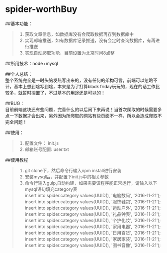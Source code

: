 # spider-worthBuy
##基本功能：
>1. 获取文章信息，如数据库没有会爬取数据再存到数据库中
>2. 实现邮箱推送，如有数据库记录推送，没有会定时查询数据库，有再进行推送
>3. 实现自动爬取功能，目前设置为北京时间8点整

##所用技术：node+mysql

##个人总结： </br>
整个系统完全是一时头脑发热写出来的，没有任何的架构可言，前端可以忽略不计，基本上想到啥写到啥，本来是为了打算black friday玩玩的，现在的话工作比较多，就暂时搁置了，不过基本的用途还是可以的！

##BUG：</br>
目前前端这块还有些问题，完善什么的以后闲下来再说！当首次爬取的时候需要多点一下数据才会出来，另外因为所爬取的网站有些页面不一样，所以会造成爬取不完全问题！

##使用：
>1. 配置文件： init.js
>2. 邮箱账号配置: user.txt

##使用教程
>1. git clone下，然后命令行输入npm install进行安装
>2. 安装mysql后，并配置下init.js中的相关参数
>3. 命令行输入gulp,自动构建，如果需要该程序能正常运行，请输入以下mysql语句填充category表</br>
>insert into spider.category values(UUID(), '电脑数码',  '2016-11-21');</br>
>insert into spider.category values(UUID(), '服饰鞋包',  '2016-11-21');</br>
>insert into spider.category values(UUID(), '运动户外',  '2016-11-21');</br>
>insert into spider.category values(UUID(), '礼品钟表',  '2016-11-21');</br>
>insert into spider.category values(UUID(), '个护化妆',  '2016-11-21');</br>
>insert into spider.category values(UUID(), '家用电器',  '2016-11-21');</br>
>insert into spider.category values(UUID(), '日用百货',  '2016-11-21');</br>
>insert into spider.category values(UUID(), '家居家装',  '2016-11-21');</br>
>insert into spider.category values(UUID(), '图书音像',  '2016-11-21');</br>
